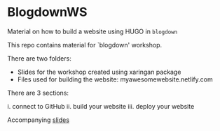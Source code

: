 # BlogdownWS
Material on how to build a website using HUGO in `blogdown`

This repo contains material for `blogdown' workshop.

There are two folders:
-	Slides for the workshop created using xaringan package
-	Files used for building the website: myawesomewebsite.netlify.com

There are 3 sections: 

i.	connect to GitHub
ii.	build your website
iii.	deploy your website

Accompanying [slides](https://tanjakec.github.io/BlogdownWS/Blogdown_WS_Slides/blogdown_workshop.html)
